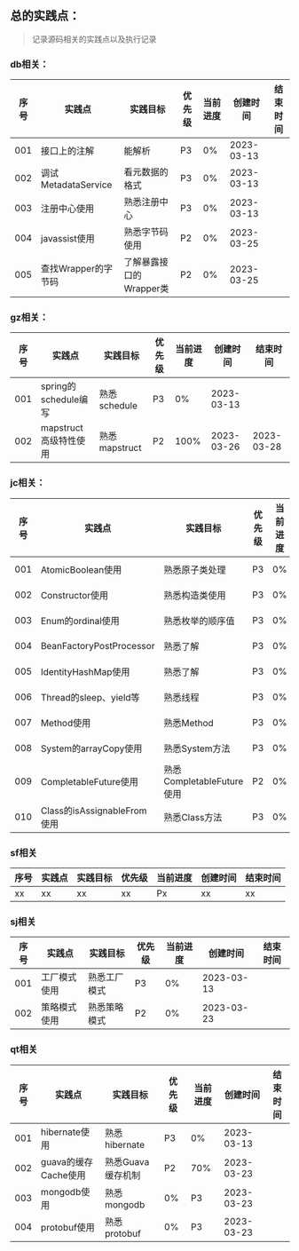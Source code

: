 ## 总的实践点：
> 记录源码相关的实践点以及执行记录

### db相关：
| 序号  | 实践点               | 实践目标            | 优先级 | 当前进度 | 创建时间       | 结束时间 |
|-----|-------------------|-----------------|-----|------|------------|------|
| 001 | 接口上的注解            | 能解析             | P3  | 0%   | 2023-03-13 |      |
| 002 | 调试MetadataService | 看元数据的格式         | P3  | 0%   | 2023-03-13 |      |
| 003 | 注册中心使用            | 熟悉注册中心          | P3  | 0%   | 2023-03-13 |      |
| 004 | javassist使用       | 熟悉字节码使用         | P2  | 0%   | 2023-03-25 |      |
| 005 | 查找Wrapper的字节码     | 了解暴露接口的Wrapper类 | P2  | 0%   | 2023-03-25 |      |

### gz相关：
| 序号  | 实践点               | 实践目标        | 优先级 | 当前进度 | 创建时间       | 结束时间       |
|-----|-------------------|-------------|-----|------|------------|------------|
| 001 | spring的schedule编写 | 熟悉schedule  | P3  | 0%   | 2023-03-13 |            |
| 002 | mapstruct高级特性使用   | 熟悉mapstruct | P2  | 100% | 2023-03-26 | 2023-03-28 |

### jc相关：
| 序号  | 实践点                      | 实践目标                  | 优先级 | 当前进度 | 创建时间       | 结束时间 |
|-----|--------------------------|-----------------------|-----|------|------------|------|
| 001 | AtomicBoolean使用          | 熟悉原子类处理               | P3  | 0%   | 2023-03-13 |      |
| 002 | Constructor使用            | 熟悉构造类使用               | P3  | 0%   | 2023-03-13 |      | 
| 003 | Enum的ordinal使用           | 熟悉枚举的顺序值              | P3  | 0%   | 2023-03-13 |      |
| 004 | BeanFactoryPostProcessor | 熟悉了解                  | P3  | 0%   | 2023-03-13 |      |
| 005 | IdentityHashMap使用        | 熟悉了解                  | P3  | 0%   | 2023-03-13 |      |
| 006 | Thread的sleep、yield等      | 熟悉线程                  | P3  | 0%   | 2023-03-13 |      |    
| 007 | Method使用                 | 熟悉Method              | P3  | 0%   | 2023-03-13 |      | 
| 008 | System的arrayCopy使用       | 熟悉System方法            | P3  | 0%   | 2023-03-13 |      |  
| 009 | CompletableFuture使用      | 熟悉CompletableFuture使用 | P2  | 0%   | 2023-03-23 |      |
| 010 | Class的isAssignableFrom使用 | 熟悉Class方法             | P3  | 0%   | 2023-03-23 |      |

### sf相关
| 序号  | 实践点 | 实践目标 | 优先级 | 当前进度 | 创建时间 | 结束时间 |
|-----|-----|------|-----|------|------|------|
| xx  | xx  | xx   | xx  | Px   | xx   | xx   |

### sj相关
| 序号  | 实践点    | 实践目标   | 优先级 | 当前进度 | 创建时间       | 结束时间 |
|-----|--------|--------|-----|------|------------|------|
| 001 | 工厂模式使用 | 熟悉工厂模式 | P3  | 0%   | 2023-03-13 |
| 002 | 策略模式使用 | 熟悉策略模式 | P2  | 0%   | 2023-03-23 |

### qt相关
| 序号  | 实践点                  | 实践目标        | 优先级 | 当前进度 | 创建时间       | 结束时间       |
|-----|----------------------|-------------|-----|------|------------|------------|
| 001 | hibernate使用          | 熟悉hibernate | P3  | 0%   | 2023-03-13 |            |
| 002 | guava的缓存Cache使用      | 熟悉Guava缓存机制 | P2  | 70%  | 2023-03-23 |            |  
| 003 | mongodb使用            | 熟悉mongodb   | 0%  | P3   | 2023-03-23 |            |
| 004 | protobuf使用           | 熟悉protobuf  | 0%  | P3   | 2023-03-23 |            |

